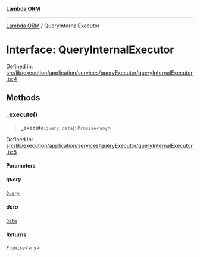 [**Lambda ORM**](../README.md)

***

[Lambda ORM](../README.md) / QueryInternalExecutor

# Interface: QueryInternalExecutor

Defined in: [src/lib/execution/application/services/queryExecutor/queryInternalExecutor.ts:4](https://github.com/lambda-orm/wiki/blob/d7eed5bd6f40e7e5946b35121d5564379ef251ff/src/lib/execution/application/services/queryExecutor/queryInternalExecutor.ts#L4)

## Methods

### \_execute()

> **\_execute**(`query`, `data`): `Promise`\<`any`\>

Defined in: [src/lib/execution/application/services/queryExecutor/queryInternalExecutor.ts:5](https://github.com/lambda-orm/wiki/blob/d7eed5bd6f40e7e5946b35121d5564379ef251ff/src/lib/execution/application/services/queryExecutor/queryInternalExecutor.ts#L5)

#### Parameters

##### query

[`Query`](../classes/Query.md)

##### data

[`Data`](../classes/Data.md)

#### Returns

`Promise`\<`any`\>
